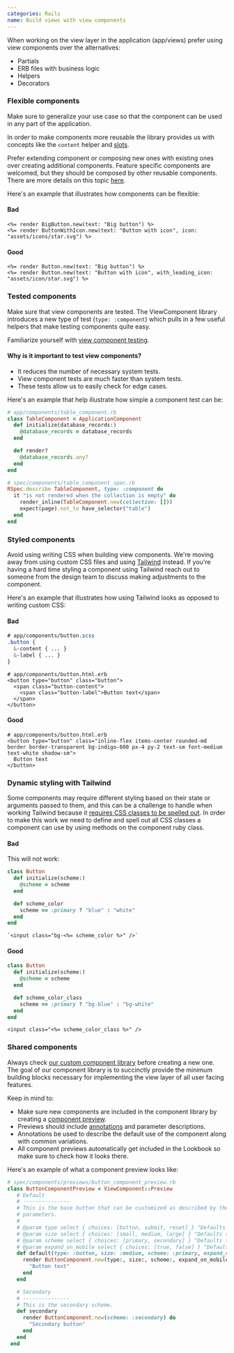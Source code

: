 ```yaml
---
categories: Rails
name: Build views with view components
---
```


When working on the view layer in the application (app/views) prefer using view
components over the alternatives:

* Partials
* ERB files with business logic
* Helpers
* Decorators

### Flexible components

Make sure to generalize your use case so that the component can be used in any
part of the application.

In order to make components more reusable the library provides us with concepts like
the `content` helper and [slots](https://viewcomponent.org/guide/slots.html).

Prefer extending component or composing new ones with existing ones over
creating additional components. Feature specific components are welcomed, but they
should be composed by other reusable components. There are more details on this topic
[here](https://viewcomponent.org/viewcomponents-at-github.html#the-two-types-of-viewcomponents-we-write).

Here's an example that illustrates how components can be flexible:

#### Bad
```erb
<%= render BigButton.new(text: "Big button") %>
<%= render ButtonWithIcon.new(text: "Button with icon", icon: "assets/icons/star.svg") %>
```

#### Good
```erb
<%= render Button.new(text: "Big button") %>
<%= render Button.new(text: "Button with icon", with_leading_icon: "assets/icon/star.svg") %>
```

### Tested components

Make sure that view components are tested. The ViewComponent library introduces a
new type of test (`type: :component`) which pulls in a few useful helpers that
make testing components quite easy.

Familiarize yourself with [view component testing](https://viewcomponent.org/guide/testing.html).

#### Why is it important to test view components?

- It reduces the number of necessary system tests.
- View component tests are much faster than system tests.
- These tests allow us to easily check for edge cases.

Here's an example that help illustrate how simple a component test can be:

```rb
# app/components/table_component.rb
class TableComponent < ApplicationComponent
  def initialize(database_records:)
    @database_records = database_records
  end

  def render?
    @database_records.any?
  end
end

# spec/components/table_component_spec.rb
RSpec.describe TableComponent, type: :component do
  it "is not rendered when the collection is empty" do
    render_inline(TableComponent.new(collection: []))
    expect(page).not_to have_selector("table")
  end
end
```

### Styled components

Avoid using writing CSS when building view components. We're moving away
from using custom CSS files and using [Tailwind](https://tailwindcss.com)
instead. If you're having a hard time styling a component using Tailwind reach
out to someone from the design team to discuss making adjustments to the
component.

Here's an example that illustrates how using Tailwind looks as opposed
to writing custom CSS:

#### Bad

```css
# app/components/button.scss
.button {
  &-content { ... }
  &-label { ... }
}
```

```erb
# app/components/button.html.erb
<button type="button" class="button">
  <span class="button-content">
    <span class="button-label">Button text</span>
  </span>
</button>
```

#### Good

```erb
# app/components/button.html.erb
<button type="button" class="inline-flex items-center rounded-md border border-transparent bg-indigo-600 px-4 py-2 text-sm font-medium text-white shadow-sm">
  Button text
</button>
```

### Dynamic styling with Tailwind
Some components may require different styling based on their state or arguments passed to them,
and this can be a challenge to handle when working Tailwind because it [requires CSS classes to be spelled out](https://github.com/rails/tailwindcss-rails#class-names-must-be-spelled-out). In order to make this work we need to define
and spell out all CSS classes a component can use by using methods on the component ruby class.


#### Bad
This will not work:

```rb
class Button
  def initialize(scheme:)
    @scheme = scheme
  end

  def scheme_color
    scheme == :primary ? "blue" : "white"
  end
end
```

```erb
`<input class="bg-<%= scheme_color %>" />`
```

#### Good

```rb
class Button
  def initialize(scheme:)
    @scheme = scheme
  end

  def scheme_color_class
    scheme == :primary ? "bg-blue" : "bg-white"
  end
end
```

```erb
<input class="<%= scheme_color_class %>" />
```

### Shared components

Always check [our custom component library](https://www.biggerpockets.com/lookbook)
before creating a new one. The goal of our component library is to succinctly provide
the minimum building blocks necessary for implementing the view layer of all user facing features.

Keep in mind to:
* Make sure new components are included in the component library by creating a [component preview](https://viewcomponent.org/guide/previews.html).
* Previews should include [annotations](https://lookbook.build/guide/previews/annotating/) and parameter descriptions.
* Annotations be used to describe the default use of the component along with common variations.
* All component previews automatically get included in the Lookbook so make sure to check how it looks there.

Here's an example of what a component preview looks like:

```rb
# spec/components/previews/button_component_preview.rb
class ButtonComponentPreview < ViewComponent::Preview
   # Default
   # ---------------
   # This is the base button that can be customized as described by the
   # parameters.
   #
   # @param type select { choices: [button, submit, reset] } "Defaults to `:button`"
   # @param size select { choices: [small, medium, large] } "Defaults to `:medium`"
   # @param scheme select { choices: [primary, secondary] } "Defaults to `:primary`"
   # @param expand_on_mobile select { choices: [true, false] } "Defaults to `false`"
   def default(type: :button, size: :medium, scheme: :primary, expand_on_mobile: false)
     render ButtonComponent.new(type:, size:, scheme:, expand_on_mobile:) do
       "Button text"
     end
   end

   # Secondary
   # ---------------
   # This is the secondary scheme.
   def secondary
     render ButtonComponent.new(scheme: :secondary) do
       "Secondary button"
     end
   end
 end
```

